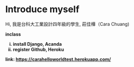 # Introduce myself
Hi, 我是台科大工業設計四年級的學生, 莊佳樺（Cara Chuang)

<b>inclass 
<P ALIGN=LEFT、CENTER、RIGHT>
</ol>
<ul style="list-style-type:lower-roman;">
<li>install Django, Acanda</li>
<li>register Github, Heroku</li>
</ul>



link: https://carahelloworldtest.herokuapp.com/
